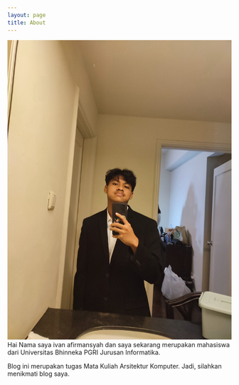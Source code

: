 ```yaml
---
layout: page
title: About
---
```


<span style="display:block;text-align:center">![alt](assets/img/ivan.jpeg)</span>
Hai Nama saya ivan afirmansyah dan saya sekarang merupakan mahasiswa dari Universitas Bhinneka PGRI Jurusan Informatika.

Blog ini merupakan tugas Mata Kuliah Arsitektur Komputer. Jadi, silahkan menikmati blog saya.
